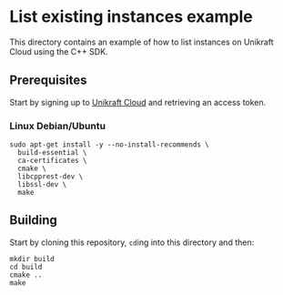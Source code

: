 # List existing instances example

This directory contains an example of how to list instances on Unikraft Cloud
using the C++ SDK.

## Prerequisites

Start by signing up to [Unikraft Cloud](https://unikraft.cloud/signup) and
retrieving an access token.

### Linux Debian/Ubuntu

```
sudo apt-get install -y --no-install-recommends \
  build-essential \
  ca-certificates \
  cmake \
  libcpprest-dev \
  libssl-dev \
  make
```

## Building

Start by cloning this repository, `cd`ing into this directory and then:

```
mkdir build
cd build
cmake ..
make
```
